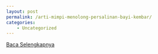 ```yaml
---
layout: post
permalink: /arti-mimpi-menolong-persalinan-bayi-kembar/
categories:
    - Uncategorized
---
```


[Baca Selengkapnya](/03)